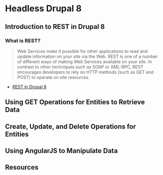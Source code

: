# Headless Drupal 8

## Introduction to REST in Drupal 8

### What is REST?

> Web Services make it possible for other applications to read and update information on your site via the Web. REST is one of a number of different ways of making Web Services available on your site. In contrast to other techniques such as SOAP or XML-RPC, REST encourages developers to rely on HTTP methods (such as GET and POST) to operate on site resources.

- [REST in Drupal 8](https://www.drupal.org/documentation/modules/rest)

## Using GET Operations for Entities to Retrieve Data
## Create, Update, and Delete Operations for Entities
## Using AngularJS to Manipulate Data
## Resources
